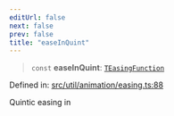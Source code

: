 ```yaml
---
editUrl: false
next: false
prev: false
title: "easeInQuint"
---
```


> `const` **easeInQuint**: [`TEasingFunction`](/api/fabric/namespaces/util/type-aliases/teasingfunction/)

Defined in: [src/util/animation/easing.ts:88](https://github.com/fabricjs/fabric.js/blob/b4f67b1cfd353d0e2763b168e07bce6b67895452/src/util/animation/easing.ts#L88)

Quintic easing in
